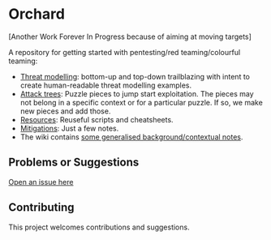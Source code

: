 # Orchard

[Another Work Forever In Progress because of aiming at moving targets]

A repository for getting started with pentesting/red teaming/colourful teaming:

* [Threat modelling](threat-modelling): bottom-up and top-down trailblazing with intent to create human-readable threat modelling examples.
* [Attack trees](trees): Puzzle pieces to jump start exploitation. The pieces may not belong in a specific context or for a particular puzzle. If so, we make new pieces and add those.
* [Resources](resources): Reuseful scripts and cheatsheets. 
* [Mitigations](mitigations): Just a few notes.
* The wiki contains [some generalised background/contextual notes](https://github.com/tymyrddin/orchard/wiki/).


## Problems or Suggestions

[Open an issue here](https://github.com/tymyrddin/orchard/issues)

## Contributing

This project welcomes contributions and suggestions. 